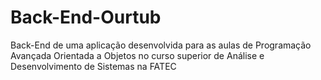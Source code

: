 # Back-End-Ourtub
Back-End de uma aplicação desenvolvida para as aulas de Programação Avançada Orientada a Objetos no curso superior de Análise e Desenvolvimento de Sistemas na FATEC
